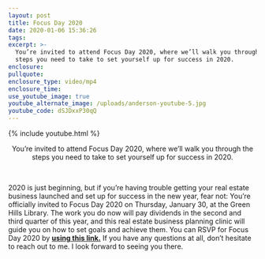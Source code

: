 ```yaml
---
layout: post
title: Focus Day 2020
date: 2020-01-06 15:36:26
tags:
excerpt: >-
  You’re invited to attend Focus Day 2020, where we’ll walk you through the
  steps you need to take to set yourself up for success in 2020.
enclosure:
pullquote:
enclosure_type: video/mp4
enclosure_time:
use_youtube_image: true
youtube_alternate_image: /uploads/anderson-youtube-5.jpg
youtube_code: dSJDxxP30qQ
---
```


{% include youtube.html %}

<center>You&rsquo;re invited to attend Focus Day 2020, where we&rsquo;ll walk you through the steps you need to take to set yourself up for success in 2020.</center>

&nbsp;

2020 is just beginning, but if you’re having trouble getting your real estate business launched and set up for success in the new year, fear not: You’re officially invited to Focus Day 2020 on Thursday, January 30, at the Green Hills Library. The work you do now will pay dividends in the second and third quarter of this year, and this real estate business planning clinic will guide you on how to set goals and achieve them. You can RSVP for Focus Day 2020 by **[using this link.](https://www.eventbrite.com/e/real-estate-business-planning-clinic-tickets-75302005325)** If you have any questions at all, don’t hesitate to reach out to me. I look forward to seeing you there.

&nbsp;